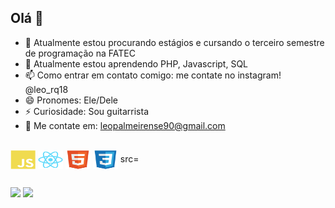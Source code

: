 ## Olá 👋

- 🔭 Atualmente estou procurando estágios e cursando o terceiro semestre de programação na FATEC
- 🌱 Atualmente estou aprendendo PHP, Javascript, SQL
- 📫 Como entrar em contato comigo: me contate no instagram! @leo_rq18
- 😄 Pronomes: Ele/Dele
- ⚡ Curiosidade: Sou guitarrista
- 💬 Me contate em: leopalmeirense90@gmail.com


<div style="display: inline_block"><br>
  <img align="center" alt="Leo-Js" height="30" width="40" src="https://raw.githubusercontent.com/devicons/devicon/master/icons/javascript/javascript-plain.svg">
  <img align="center" alt="Leo-React" height="30" width="40" src="https://raw.githubusercontent.com/devicons/devicon/master/icons/react/react-original.svg">
  <img align="center" alt="Leo-HTML" height="30" width="40" src="https://raw.githubusercontent.com/devicons/devicon/master/icons/html5/html5-original.svg">
  <img align="center" alt="Leo-CSS" height="30" width="40" src="https://raw.githubusercontent.com/devicons/devicon/master/icons/css3/css3-original.svg">
  src=<i class="devicon-mysql-plain-wordmark colored"></i>
</div>
  
  ##
 
<div> 
  <a href="https://www.instagram.com/leo_rq18/#" target="_blank"><img src="https://img.shields.io/badge/-Instagram-%23E4405F?style=for-the-badge&logo=instagram&logoColor=white" target="_blank"></a>
  <a href="https://www.linkedin.com/in/leonardo-roque-delandrea-1a4640303/" target="_blank"><img src="https://img.shields.io/badge/-LinkedIn-%230077B5?style=for-the-badge&logo=linkedin&logoColor=white" target="_blank"></a> 
</div>

